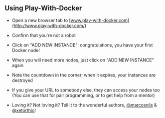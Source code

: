 ## Using Play-With-Docker

- Open a new browser tab to [www.play-with-docker.com](http://www.play-with-docker.com/)

- Confirm that you're not a robot

- Click on "ADD NEW INSTANCE": congratulations, you have your first Docker node!

- When you will need more nodes, just click on "ADD NEW INSTANCE" again

- Note the countdown in the corner; when it expires, your instances are destroyed

- If you give your URL to somebody else, they can access your nodes too
  <br/>
  (You can use that for pair programming, or to get help from a mentor)

- Loving it? Not loving it? Tell it to the wonderful authors,
  [@marcosnils](https://twitter.com/marcosnils) &
  [@xetorthio](https://twitter.com/xetorthio)!
